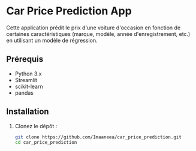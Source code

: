 # Car Price Prediction App

Cette application prédit le prix d'une voiture d'occasion en fonction de certaines caractéristiques (marque, modèle, année d'enregistrement, etc.) en utilisant un modèle de régression.

## Prérequis

- Python 3.x
- Streamlit
- scikit-learn
- pandas

## Installation

1. Clonez le dépôt :

   ```bash
   git clone https://github.com/Imaaneea/car_price_prediction.git
   cd car_price_prediction

